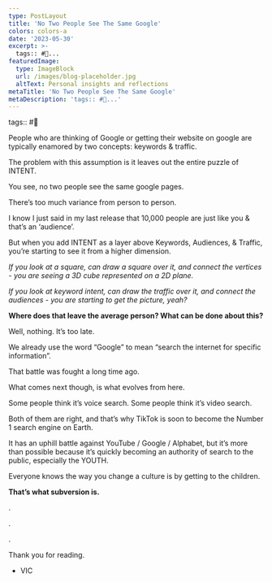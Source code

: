 ```yaml
---
type: PostLayout
title: 'No Two People See The Same Google'
colors: colors-a
date: '2023-05-30'
excerpt: >-
  tags:: #🤝...
featuredImage:
  type: ImageBlock
  url: /images/blog-placeholder.jpg
  altText: Personal insights and reflections
metaTitle: 'No Two People See The Same Google'
metaDescription: 'tags:: #🤝...'
---
```


tags:: #🤝

People who are thinking of Google or getting their website on google are typically enamored by two concepts: keywords & traffic.

The problem with this assumption is it leaves out the entire puzzle of INTENT.

You see, no two people see the same google pages.

There’s too much variance from person to person.

I know I just said in my last release that 10,000 people are just like you & that’s an ‘audience’.

But when you add INTENT as a layer above Keywords, Audiences, & Traffic, you’re starting to see it from a higher dimension.

_If you look at a square, can draw a square over it, and connect the vertices - you are seeing a 3D cube represented on a 2D plane._

_If you look at keyword intent, can draw the traffic over it, and connect the audiences - you are starting to get the picture, yeah?_

**Where does that leave the average person? What can be done about this?**

Well, nothing. It’s too late.

We already use the word “Google” to mean “search the internet for specific information”.

That battle was fought a long time ago.

What comes next though, is what evolves from here. 

Some people think it’s voice search. Some people think it’s video search.

Both of them are right, and that’s why TikTok is soon to become the Number 1 search engine on Earth.

It has an uphill battle against YouTube / Google / Alphabet, but it’s more than possible because it’s quickly becoming an authority of search to the public, especially the YOUTH.

Everyone knows the way you change a culture is by getting to the children.

**That’s what subversion is.**

.

.

.

Thank you for reading.

- VIC